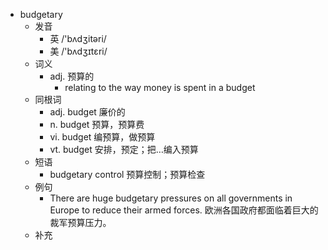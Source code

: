 - budgetary
  - 发音
    - 英 /'bʌdʒitəri/
    - 美 /'bʌdʒɪtɛri/
  - 词义
    - adj. 预算的
      - relating to the way money is spent in a budget
  - 同根词
    - adj. budget 廉价的
    - n. budget 预算，预算费
    - vi. budget 编预算，做预算
    - vt. budget 安排，预定；把…编入预算
  - 短语
    - budgetary control 预算控制；预算检查
  - 例句
    - There are huge budgetary pressures on all governments in Europe to reduce their armed forces. 欧洲各国政府都面临着巨大的裁军预算压力。
  - 补充
